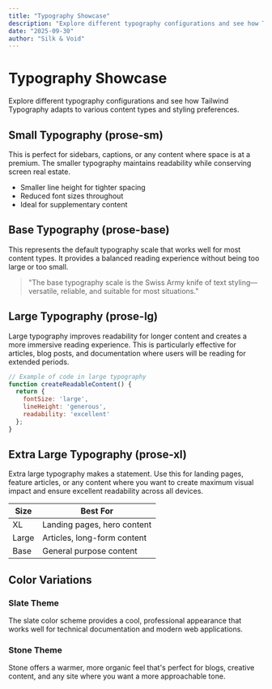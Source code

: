 ```yaml
---
title: "Typography Showcase"
description: "Explore different typography configurations and see how Tailwind Typography adapts to various content types"
date: "2025-09-30"
author: "Silk & Void"
---
```


# Typography Showcase

Explore different typography configurations and see how Tailwind Typography adapts to various content types and styling preferences.

## Small Typography (prose-sm)

This is perfect for sidebars, captions, or any content where space is at a premium. The smaller typography maintains readability while conserving screen real estate.

- Smaller line height for tighter spacing
- Reduced font sizes throughout
- Ideal for supplementary content

## Base Typography (prose-base)

This represents the default typography scale that works well for most content types. It provides a balanced reading experience without being too large or too small.

> "The base typography scale is the Swiss Army knife of text styling—versatile, reliable, and suitable for most situations."

## Large Typography (prose-lg)

Large typography improves readability for longer content and creates a more immersive reading experience. This is particularly effective for articles, blog posts, and documentation where users will be reading for extended periods.

```javascript
// Example of code in large typography
function createReadableContent() {
  return {
    fontSize: 'large',
    lineHeight: 'generous',
    readability: 'excellent'
  };
}
```

## Extra Large Typography (prose-xl)

Extra large typography makes a statement. Use this for landing pages, feature articles, or any content where you want to create maximum visual impact and ensure excellent readability across all devices.

| Size | Best For |
|------|----------|
| XL | Landing pages, hero content |
| Large | Articles, long-form content |
| Base | General purpose content |

## Color Variations

### Slate Theme

The slate color scheme provides a cool, professional appearance that works well for technical documentation and modern web applications.

### Stone Theme

Stone offers a warmer, more organic feel that's perfect for blogs, creative content, and any site where you want a more approachable tone.
